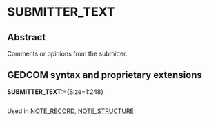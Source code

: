 ﻿<!-- licence GPL V2, cf https://github.com/TitiFix/geneweb -->
# SUBMITTER_TEXT
## Abstract
Comments or opinions from the submitter.


## GEDCOM syntax and proprietary extensions

**SUBMITTER_TEXT**:={Size=1:248}
<pre>
</pre>
Used in <a href=Ged.NOTE_RECORD.md>NOTE_RECORD</a>, <a href=Ged.NOTE_STRUCTURE.md>NOTE_STRUCTURE</a><br />

